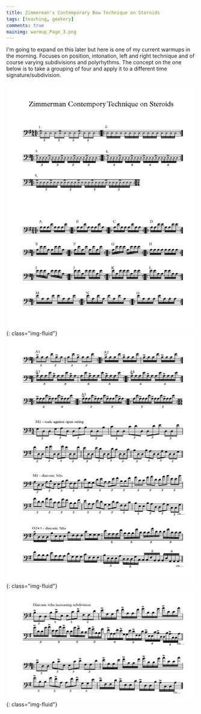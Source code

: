 ```yaml
---
title: Zimmerman's Contemporary Bow Technique on Steroids
tags: [teaching, geekery]
comments: true
mainimg: warmup_Page_3.png
---
```

I'm going to expand on this later but here is one of my current warmups in the morning. Focuses on position, intonation, left and right technique and of course varying subdivisions and polyrhythms. The concept on the one below is to take a grouping of four and apply it to a different time signature/subdivision.

![warmup page one](/images/warmup_Page_1.png){: class="img-fluid"}
![warmup page two](/images/warmup_Page_2.png){: class="img-fluid"}
![warmup page three](/images/warmup_Page_3.png){: class="img-fluid"}
